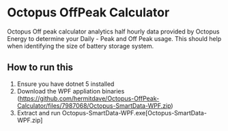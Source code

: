# Octopus OffPeak Calculator

Octopus Off peak calculator analytics half hourly data provided by Octopus Energy to determine your Daily - Peak and Off Peak usage. This should help when identifying the size of battery storage system.

## How to run this

1) Ensure you have dotnet 5 installed
2) Download the WPF appliation binaries (https://github.com/hermitdave/Octopus-OffPeak-Calculator/files/7987068/Octopus-SmartData-WPF.zip)
3) Extract and run Octopus-SmartData-WPF.exe[Octopus-SmartData-WPF.zip]
